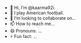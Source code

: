 - 👋 Hi, I’m @kaarma92i.
- 🏈 I play American football.
- 💞️ I’m looking to collaborate on...
- 📫 How to reach me...
- 😄 Pronouns: ...
- ⚡ Fun fact: ...

<!---
kaarma92i/kaarma92i is a ✨ special ✨ repository because its `README.md` (this file) appears on your GitHub profile.
You can click the Preview link to take a look at your changes.
--->
